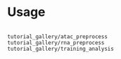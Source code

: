 # Usage

```{toctree}

tutorial_gallery/atac_preprocess
tutorial_gallery/rna_preprocess
tutorial_gallery/training_analysis

```
